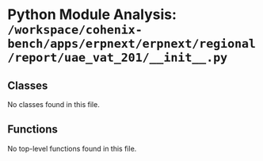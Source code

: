 # Python Module Analysis: `/workspace/cohenix-bench/apps/erpnext/erpnext/regional/report/uae_vat_201/__init__.py`

## Classes

No classes found in this file.


## Functions

No top-level functions found in this file.
